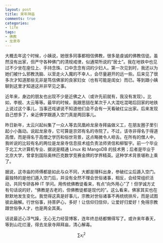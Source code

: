 ```yaml
---
layout: post
title: 来年拜庙
comments: true
categories:
- life
tags:
- 佛教
- 龙泉寺
---
```


大概去年这个时候，小姨说，她很多同事都相信佛教，很多是虔诚的佛教信徒。虽然没有出家，但严守各种佛门的清规戒律，似通常所说的“居士”。我在地铁中也见过不少坐在座位上、手持念珠、口中念念有词的少妇人。第一次见到时，我还以为她们被什么邪教洗脑、以至走火入魔的不幸人，会尽量避开的远一些。后来见了很多次才知道那些无非是笃信佛家的良家妇女（也有可能是闺女）而已。等到跟小姨聊到这里才知道这并非罕见之事。

近年来，身边的朋友也出现不少是近佛之人（或许先前就有，我没有发现）。比如，李舰、太云等等。最早的时候，我跟思喆在某次于人大混吃混喝后回家的地铁上说过这个事儿，当事还戏谑说不知道他们会不会有一天看破红尘出家。后来发现自己想多了，亲近佛学跟遁入空门真是两回事儿。

昨日新年，太云兴起纠集了一众人等去凤凰岭龙泉寺拜庙做义工，在朋友圈子里引起小小轰动。说起龙泉寺，它可算是京郊有名的寺院了。不过，该寺非得名于得道高僧，而是得名于高僧之学历和俗世背景，这点略微令人咂舌。在所有的僧人中，我听说的比较有名的两位是龙泉寺信息技术组负责法师贤信和柳智宇。前一个毕业于北工大计算机专业、据说是精通 Linux 和 MangoDB 的技术男；后者是毕业于北京大学，曾拿到国际奥林匹克数学竞赛金牌的学界精英。这种学术背景堪称上乘了。

据说，这寺庙的师傅都是如此与众不同，大都是理科出身，参破红尘后遁入空门。最独特的是他们遁入空门后，并没有全然不理会世俗诸事，相反，会经常组织活动，共同专研各种 IT 学问。用传统佛教徒看来，有点“向外用心”了！但学诚方丈有句话说的好，“佛教是古老的，但佛教徒都是现代的”。这么看来，佛家其实也在默默地发生变化。我觉得这真是好事儿，宗教对世俗诸事不再统统排斥，而是试图彼此融解。行世俗事，持菩萨心，多好！让信仰归信仰，让爱好归爱好！免得宗教跟世俗争人才，也是两全其美。

话说最近心浮气躁，无心无力经营博客，连年终总结都懒得写了。或许来年春天，等到山花烂漫，得去龙泉寺拜拜庙，清心解毒。

$$ \sum x_i^2 $$